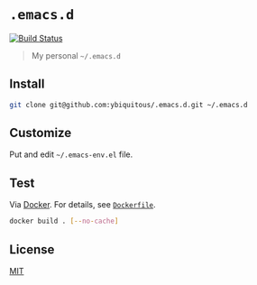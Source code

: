 # `.emacs.d`

[![Build Status](https://travis-ci.com/ybiquitous/.emacs.d.svg?branch=master)](https://travis-ci.com/ybiquitous/.emacs.d)

> My personal `~/.emacs.d`

## Install

```sh
git clone git@github.com:ybiquitous/.emacs.d.git ~/.emacs.d
```

## Customize

Put and edit `~/.emacs-env.el` file.

## Test

Via [Docker](https://www.docker.com/). For details, see [`Dockerfile`](Dockerfile).

```sh
docker build . [--no-cache]
```

## License

[MIT](LICENSE)
